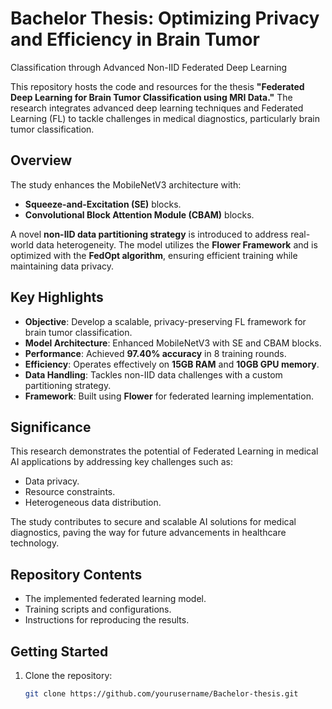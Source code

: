 # Bachelor Thesis:  Optimizing Privacy and Efficiency in Brain Tumor
 Classification through Advanced Non-IID
 Federated Deep Learning
 
This repository hosts the code and resources for the thesis **"Federated Deep Learning for Brain Tumor Classification using MRI Data."** The research integrates advanced deep learning techniques and Federated Learning (FL) to tackle challenges in medical diagnostics, particularly brain tumor classification.

## Overview
The study enhances the MobileNetV3 architecture with:
- **Squeeze-and-Excitation (SE)** blocks.
- **Convolutional Block Attention Module (CBAM)** blocks.

A novel **non-IID data partitioning strategy** is introduced to address real-world data heterogeneity. The model utilizes the **Flower Framework** and is optimized with the **FedOpt algorithm**, ensuring efficient training while maintaining data privacy.

## Key Highlights
- **Objective**: Develop a scalable, privacy-preserving FL framework for brain tumor classification.
- **Model Architecture**: Enhanced MobileNetV3 with SE and CBAM blocks.
- **Performance**: Achieved **97.40% accuracy** in 8 training rounds.
- **Efficiency**: Operates effectively on **15GB RAM** and **10GB GPU memory**.
- **Data Handling**: Tackles non-IID data challenges with a custom partitioning strategy.
- **Framework**: Built using **Flower** for federated learning implementation.

## Significance
This research demonstrates the potential of Federated Learning in medical AI applications by addressing key challenges such as:
- Data privacy.
- Resource constraints.
- Heterogeneous data distribution.

The study contributes to secure and scalable AI solutions for medical diagnostics, paving the way for future advancements in healthcare technology.

## Repository Contents
- The implemented federated learning model.
- Training scripts and configurations.
- Instructions for reproducing the results.

## Getting Started
1. Clone the repository:
   ```bash
   git clone https://github.com/yourusername/Bachelor-thesis.git
